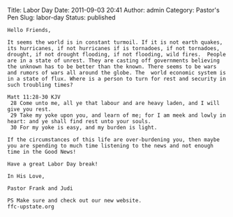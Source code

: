 Title: Labor Day
Date: 2011-09-03 20:41
Author: admin
Category: Pastor's Pen
Slug: labor-day
Status: published

    Hello Friends,

    It seems the world is in constant turmoil. If it is not earth quakes, its hurricanes, if not hurricanes if is tornadoes, if not tornadoes, drought, if not drought flooding, if not flooding, wild fires.  People are in a state of unrest. They are casting off governments believing the unknown has to be better than the known. There seems to be wars and rumors of wars all around the globe. The  world economic system is in a state of flux. Where is a person to turn for rest and security in such troubling times?

    Matt 11:28-30 KJV
     28 Come unto me, all ye that labour and are heavy laden, and I will give you rest.
     29 Take my yoke upon you, and learn of me; for I am meek and lowly in heart: and ye shall find rest unto your souls.
     30 For my yoke is easy, and my burden is light.

    If the circumstances of this life are over-burdening you, then maybe you are spending to much time listening to the news and not enough time in the Good News!

    Have a great Labor Day break!

    In His Love,

    Pastor Frank and Judi

    PS Make sure and check out our new website.
    ffc-upstate.org
